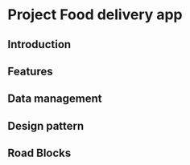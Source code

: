 # Project Food delivery app

## Introduction






## Features





## Data management 



## Design pattern 


## Road Blocks
